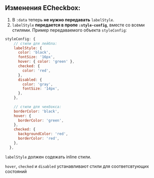 ## Изменения ECheckbox:
1. В `:data` теперь **не нужно передавать** `labelStyle`. 
2. `labelStyle` **передается в пропе `:style-config`**, вместе со всеми стилями. Пример передаваемого объекта `styleConfig`:
````javascript
styleConfig: {
    // стили для лейбла:
    labelStyle: {
      color: 'black',
      fontSize: '16px',
      hover: { color: 'green' },
      checked: {
        color: 'red',
      },
      disabled: {
        color: 'gray',
        fontSize: '14px',
      },
    },
    
    // стили для чекбокса:
    borderColor: 'black',
    hover: {
      borderColor: 'green',
    },
    checked: {
      backgroundColor: 'red',
      borderColor: 'red',
    },
  },
````

`labelStyle` должен содежать inline стили.

`hover`, `checked` и `disabled` устанавливают стили для соответсвтующих состояний